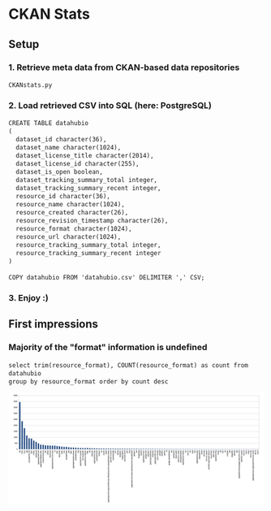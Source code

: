 # CKAN Stats

## Setup
### 1. Retrieve meta data from CKAN-based data repositories
	CKANstats.py
### 2. Load retrieved CSV into SQL (here: PostgreSQL)
	CREATE TABLE datahubio
	(
	  dataset_id character(36),
	  dataset_name character(1024),
	  dataset_license_title character(2014),
	  dataset_license_id character(255),
	  dataset_is_open boolean,
	  dataset_tracking_summary_total integer,
	  dataset_tracking_summary_recent integer,
	  resource_id character(36),
	  resource_name character(1024),
	  resource_created character(26),
	  resource_revision_timestamp character(26),
	  resource_format character(1024),
	  resource_url character(1024),
	  resource_tracking_summary_total integer,
	  resource_tracking_summary_recent integer
	)
	
	COPY datahubio FROM 'datahubio.csv' DELIMITER ',' CSV;
	
### 3. Enjoy :)
	
## First impressions

### Majority of the "format" information is undefined
	select trim(resource_format), COUNT(resource_format) as count from datahubio
	group by resource_format order by count desc
	
![](firstimpressions_resource_format_counts.png)